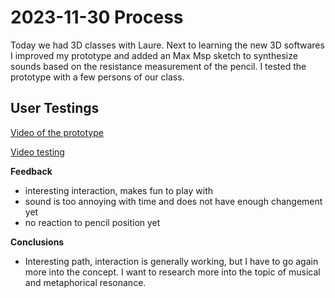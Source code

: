 # 2023-11-30 Process

Today we had 3D classes with Laure. Next to learning the new 3D softwares I improved my prototype and added an Max Msp sketch to synthesize sounds based on the resistance measurement of the pencil. I tested the prototype with a few persons of our class. 

## User Testings

[Video of the prototype](IMG_0318.MOV) 

[Video testing](IMG_0308.MOV)

**Feedback**
- interesting interaction, makes fun to play with
- sound is too annoying with time and does not have enough changement yet
- no reaction to pencil position yet

**Conclusions**
- Interesting path, interaction is generally working, but I have to go again more into the concept. I want to research more into the topic of musical and metaphorical resonance.




